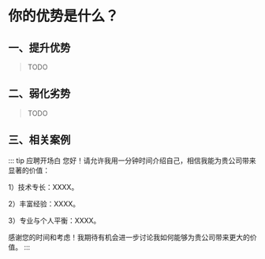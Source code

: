 # 你的优势是什么？

## 一、提升优势

> TODO

## 二、弱化劣势

> TODO

## 三、相关案例

::: tip 应聘开场白
您好！请允许我用一分钟时间介绍自己，相信我能为贵公司带来显著的价值：

1）技术专长：XXXX。

2）丰富经验：XXXX。

3）专业与个人平衡：XXXX。

感谢您的时间和考虑！我期待有机会进一步讨论我如何能够为贵公司带来更大的价值。
:::
